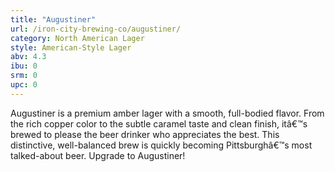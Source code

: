 ```yaml
---
title: "Augustiner"
url: /iron-city-brewing-co/augustiner/
category: North American Lager
style: American-Style Lager
abv: 4.3
ibu: 0
srm: 0
upc: 0
---
```

Augustiner is a premium amber lager with a smooth, full-bodied flavor. From the rich copper color to the subtle caramel taste and clean finish, itâ€™s brewed to please the beer drinker who appreciates the best. This distinctive, well-balanced brew is quickly becoming Pittsburghâ€™s most talked-about beer. Upgrade to Augustiner!
